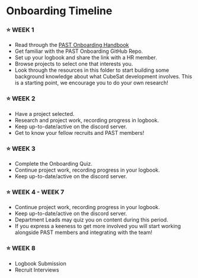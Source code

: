 # Onboarding Timeline

### ⭐ WEEK 1
- Read through the [PAST Onboarding Handbook](https://github.com/PerthAerospaceStudentTeam/Onboarding/blob/main/0.%20Resources/PAST%20Onboarding%20Handbook%20S1-2025.pdf)
- Get familiar with the PAST Onboarding GitHub Repo. 
- Set up your logbook and share the link with a HR member.
- Browse projects to select one that interests you.
- Look through the resources in this folder to start building some background knowledge about what CubeSat development involves. This is a starting point, we encourage you to do your own research!

### ⭐ WEEK 2
- Have a project selected.
- Research and project work, recording progress in logbook.
- Keep up-to-date/active on the discord server.
- Get to know your fellow recruits and PAST members!
  
### ⭐ WEEK 3
- Complete the Onboarding Quiz.
- Continue project work, recording progress in your logbook.
- Keep up-to-date/active on the discord server.

### ⭐ WEEK 4 - WEEK 7
- Continue project work, recording progress in your logbook.
- Keep up-to-date/active on the discord server.
- Department Leads may quiz you on content during this period.
- If you express a keeness to get more involved you will start working alongside PAST members and integrating with the team!

### ⭐ WEEK 8
- Logbook Submission
- Recruit Interviews
